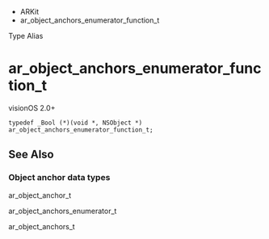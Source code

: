 

- ARKit
-  ar_object_anchors_enumerator_function_t 

Type Alias

# ar_object_anchors_enumerator_function_t

visionOS 2.0+

``` source
typedef _Bool (*)(void *, NSObject *) ar_object_anchors_enumerator_function_t;
```

## See Also

### Object anchor data types

ar_object_anchor_t

ar_object_anchors_enumerator_t

ar_object_anchors_t

